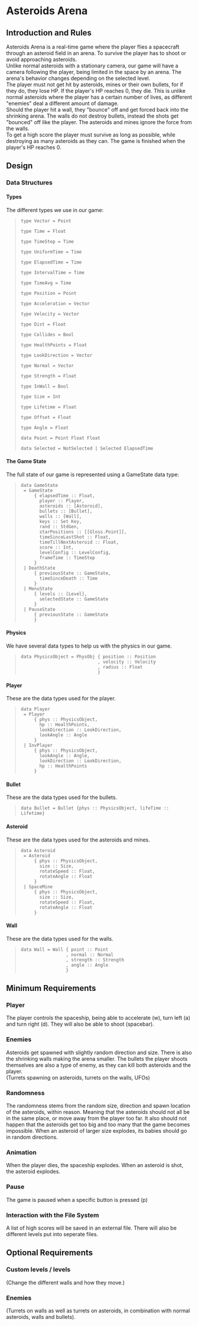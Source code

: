 # Asteroids Arena

## Introduction and Rules

Asteroids Arena is a real-time game where the player flies a spacecraft through an asteroid field in an arena. To survive the player has to shoot or avoid approaching asteroids.  
Unlike normal asteroids with a stationary camera, our game will have a camera following the player, being limited in the space by an arena. The arena's behavior changes depending on the selected level.   
The player must not get hit by asteroids, mines or their own bullets, for if they do, they lose HP. If the player's HP reaches 0, they die. This is unlike normal asteroids where the player has a certain number of lives, as different "enemies" deal a different amount of damage.  
Should the player hit a wall, they "bounce" off and get forced back into the shrinking arena.
The walls do not destroy bullets, instead the shots get "bounced" off like the player. The asteroids and mines ignore the force from the walls.  
To get a high score the player must survive as long as possible, while destroying as many asteroids as they can.
The game is finished when the player's HP reaches 0.

## Design

### Data Structures

#### Types

The different types we use in our game:

>```
> type Vector = Point
>
> type Time = Float
>
> type TimeStep = Time
>
> type UniformTime = Time
>
> type ElapsedTime = Time
>
> type IntervalTime = Time
> 
> type TimeAvg = Time
>
> type Position = Point
>
> type Acceleration = Vector
>
> type Velocity = Vector
> 
> type Dist = Float
>
> type Collides = Bool
>
> type HealthPoints = Float
>
> type LookDirection = Vector
>
> type Normal = Vector
>
> type Strength = Float
>
> type InWall = Bool
>
> type Size = Int
>
> type Lifetime = Float
>
> type Offset = Float
>
> type Angle = Float
>
> data Point = Point Float Float
>
> data Selected = NotSelected | Selected ElapsedTime
>```

#### The Game State

The full state of our game is represented using a GameState data type:  

>``` 
> data GameState
>  = GameState
>      { elapsedTime :: Float,
>        player :: Player,
>        asteroids :: [Asteroid],
>        bullets :: [Bullet],
>        walls :: [Wall],
>        keys :: Set Key,
>        rand :: StdGen,
>        starPositions :: [[Gloss.Point]],
>        timeSinceLastShot :: Float,
>        timeTillNextAsteroid :: Float,
>        score :: Int,
>        levelConfig :: LevelConfig,
>        frameTime :: TimeStep
>      }
>  | DeathState
>      { previousState :: GameState,
>        timeSinceDeath :: Time
>      }
>  | MenuState
>      { levels :: [Level],
>        selectedState :: GameState
>      }
>  | PauseState
>      { previousState :: GameState
>      }
>```   

#### Physics

We have several data types to help us with the physics in our game.

>```
> data PhysicsObject = PhysObj { position :: Position
>                              , velocity :: Velocity
>                              , radius :: Float 
>                              }
>```

#### Player

These are the data types used for the player.

>```
> data Player
>  = Player
>      { phys :: PhysicsObject,
>        hp :: HealthPoints,
>        lookDirection :: LookDirection,
>        lookAngle :: Angle
>      }
>  | InvPlayer
>      { phys :: PhysicsObject,
>        lookAngle :: Angle,
>        lookDirection :: LookDirection,
>        hp :: HealthPoints
>      }
>```

#### Bullet

These are the data types used for the bullets.

>```
> data Bullet = Bullet {phys :: PhysicsObject, lifeTime :: Lifetime}
>```

#### Asteroid 

These are the data types used for the asteroids and mines.

>```
> data Asteroid
>  = Asteroid
>      { phys :: PhysicsObject,
>        size :: Size,
>        rotateSpeed :: Float,
>        rotateAngle :: Float
>      }
>  | SpaceMine
>      { phys :: PhysicsObject,
>        size :: Size,
>        rotateSpeed :: Float,
>        rotateAngle :: Float
>      }
>```

#### Wall

These are the data types used for the walls.

>```
> data Wall = Wall { point :: Point
>                  , normal :: Normal
>                  , strength :: Strength
>                  , angle :: Angle
>                  }
>```

## Minimum Requirements

### Player

The player controls the spaceship, being able to accelerate (w), turn left (a) and turn right (d). They will also be able to shoot (spacebar).

### Enemies

Asteroids get spawned with slightly random direction and size. There is also the shrinking walls making the arena smaller. The bullets the player shoots themselves are also a type of enemy, as they can kill both asteroids and the player.  
(Turrets spawning on asteroids, turrets on the walls, UFOs)

### Randomness

The randomness stems from the random size, direction and spawn location of the asteroids, within reason. Meaning that the asteroids should not all be in the same place, or move away from the player too far. It also should not happen that the asteroids get too big and too many that the game becomes impossible. When an asteroid of larger size explodes, its babies should go in random directions.

### Animation

When the player dies, the spaceship explodes. When an asteroid is shot, the asteroid explodes. 

### Pause

The game is paused when a specific button is pressed (p) 

### Interaction with the File System

A list of high scores will be saved in an external file. There will also be different levels put into seperate files.

## Optional Requirements

### Custom levels / levels
(Change the different walls and how they move.) 

### Enemies
(Turrets on walls as well as turrets on asteroids, in combination with normal asteroids, walls and bullets).
